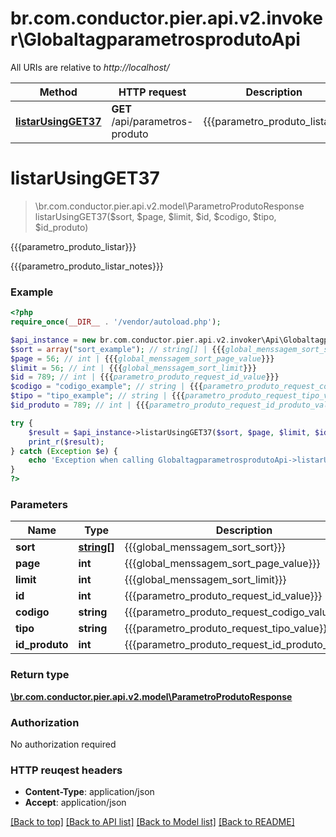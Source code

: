 # br.com.conductor.pier.api.v2.invoker\GlobaltagparametrosprodutoApi

All URIs are relative to *http://localhost/*

Method | HTTP request | Description
------------- | ------------- | -------------
[**listarUsingGET37**](GlobaltagparametrosprodutoApi.md#listarUsingGET37) | **GET** /api/parametros-produto | {{{parametro_produto_listar}}}


# **listarUsingGET37**
> \br.com.conductor.pier.api.v2.model\ParametroProdutoResponse listarUsingGET37($sort, $page, $limit, $id, $codigo, $tipo, $id_produto)

{{{parametro_produto_listar}}}

{{{parametro_produto_listar_notes}}}

### Example 
```php
<?php
require_once(__DIR__ . '/vendor/autoload.php');

$api_instance = new br.com.conductor.pier.api.v2.invoker\Api\GlobaltagparametrosprodutoApi();
$sort = array("sort_example"); // string[] | {{{global_menssagem_sort_sort}}}
$page = 56; // int | {{{global_menssagem_sort_page_value}}}
$limit = 56; // int | {{{global_menssagem_sort_limit}}}
$id = 789; // int | {{{parametro_produto_request_id_value}}}
$codigo = "codigo_example"; // string | {{{parametro_produto_request_codigo_value}}}
$tipo = "tipo_example"; // string | {{{parametro_produto_request_tipo_value}}}
$id_produto = 789; // int | {{{parametro_produto_request_id_produto_value}}}

try { 
    $result = $api_instance->listarUsingGET37($sort, $page, $limit, $id, $codigo, $tipo, $id_produto);
    print_r($result);
} catch (Exception $e) {
    echo 'Exception when calling GlobaltagparametrosprodutoApi->listarUsingGET37: ', $e->getMessage(), "\n";
}
?>
```

### Parameters

Name | Type | Description  | Notes
------------- | ------------- | ------------- | -------------
 **sort** | [**string[]**](string.md)| {{{global_menssagem_sort_sort}}} | [optional] 
 **page** | **int**| {{{global_menssagem_sort_page_value}}} | [optional] 
 **limit** | **int**| {{{global_menssagem_sort_limit}}} | [optional] 
 **id** | **int**| {{{parametro_produto_request_id_value}}} | [optional] 
 **codigo** | **string**| {{{parametro_produto_request_codigo_value}}} | [optional] 
 **tipo** | **string**| {{{parametro_produto_request_tipo_value}}} | [optional] 
 **id_produto** | **int**| {{{parametro_produto_request_id_produto_value}}} | [optional] 

### Return type

[**\br.com.conductor.pier.api.v2.model\ParametroProdutoResponse**](ParametroProdutoResponse.md)

### Authorization

No authorization required

### HTTP reuqest headers

 - **Content-Type**: application/json
 - **Accept**: application/json

[[Back to top]](#) [[Back to API list]](../README.md#documentation-for-api-endpoints) [[Back to Model list]](../README.md#documentation-for-models) [[Back to README]](../README.md)

